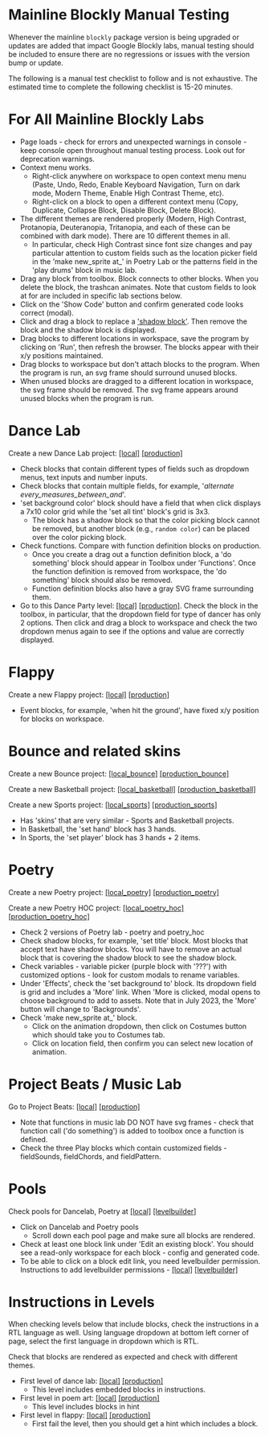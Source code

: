 # Mainline Blockly Manual Testing
Whenever the mainline `blockly` package version is being upgraded or updates are added that impact Google Blockly labs, manual testing should be included to ensure there are no regressions or issues with the version bump or update.

The following is a manual test checklist to follow and is not exhaustive. The estimated time to complete the following checklist is 15-20 minutes.

# For All Mainline Blockly Labs
- Page loads - check for errors and unexpected warnings in console - keep console open throughout manual testing process. Look out for deprecation warnings.
- Context menu works. 
    - Right-click anywhere on workspace to open context menu menu (Paste, Undo, Redo, Enable Keyboard Navigation, Turn on dark mode, Modern Theme, Enable High Contrast Theme, etc).
    - Right-click on a block to open a different context menu (Copy, Duplicate, Collapse Block, Disable Block, Delete Block).
- The different themes are rendered properly (Modern, High Contrast, Protanopia, Deuteranopia, Tritanopia, and each of these can be combined with dark mode). There are 10 different themes in all.
    - In particular, check High Contrast since font size changes and pay particular attention to custom fields such as the location picker field in the 'make new_sprite at_' in Poetry Lab or the patterns field in the 'play drums' block in music lab. 
- Drag any block from toolbox. Block connects to other blocks. When you delete the block, the trashcan animates. Note that custom fields to look at for are included in specific lab sections below.
- Click on the 'Show Code' button and confirm generated code looks correct (modal).
- Click and drag a block to replace a ['shadow block'](https://developers.google.com/blockly/guides/configure/web/toolbox#shadow_blocks). Then remove the block and the shadow block is displayed.
- Drag blocks to different locations in workspace, save the program by clicking on 'Run', then refresh the browser. The blocks appear with their x/y positions maintained.
- Drag blocks to workspace but don't attach blocks to the program. When the program is run, an svg frame should surround unused blocks.
- When unused blocks are dragged to a different location in workspace, the svg frame should be removed. The svg frame appears around unused blocks when the program is run.

# Dance Lab
Create a new Dance Lab project: [[local]](http://localhost-studio.code.org:3000/projects/dance/new) [[production]](https://studio.code.org/projects/dance/new)
- Check blocks that contain different types of fields such as dropdown menus, text inputs and number inputs.
- Check blocks that contain multiple fields, for example,  '_alternate every_measures_between_and_'.
- 'set background color' block should have a field that when click displays a 7x10 color grid while the 'set all tint' block's grid is 3x3.
    - The block has a shadow block so that the color picking block cannot be removed, but another block (e.g., `random color`) can be placed over the color picking block.
- Check functions. Compare with function definition blocks on production.
    - Once you create a drag out a function definition block, a 'do something' block should appear in Toolbox under 'Functions'. Once the function definition is removed from workspace, the 'do something' block should also be removed.
    - Function definition blocks also have a gray SVG frame surrounding them.
- Go to this Dance Party level: [[local]](http://localhost-studio.code.org:3000/s/dance-2019/lessons/1/levels/1) [[production]](https://studio.code.org/s/dance-2019/lessons/1/levels/1).
Check the block in the toolbox, in particular, that the dropdown field for type of dancer has only 2 options. Then click and drag a block to workspace and check the two dropdown menus again to see if the options and value are correctly displayed.

# Flappy
Create a new Flappy project: [[local]](http://localhost-studio.code.org:3000/projects/flappy/new) [[production]](https://studio.code.org/projects/flappy/new)
- Event blocks, for example, 'when hit the ground', have fixed x/y position for blocks on workspace.

# Bounce and related skins
Create a new Bounce project: [[local_bounce]](http://localhost-studio.code.org:3000/projects/bounce/new) [[production_bounce]](https://studio.code.org/projects/bounce/new)

Create a new Basketball project: [[local_basketball]](http://localhost-studio.code.org:3000/projects/basketball/new) [[production_basketball]](https://studio.code.org/projects/basketball/new)

Create a new Sports project: [[local_sports]](http://localhost-studio.code.org:3000/projects/sports/new) [[production_sports]](https://studio.code.org/projects/sports/new)
- Has 'skins' that are very similar - Sports and Basketball projects.
- In Basketball, the 'set hand' block has 3 hands.
- In Sports, the 'set player' block has 3 hands + 2 items.

# Poetry
Create a new Poetry project: [[local_poetry]](http://localhost-studio.code.org:3000/projects/poetry/new) [[production_poetry]](https://studio.code.org/projects/poetry/new)

Create a new Poetry HOC project: [[local_poetry_hoc]](http://localhost-studio.code.org:3000/projects/poetry_hoc/new) [[production_poetry_hoc]](https://studio.code.org/projects/poetry_hoc/new)
- Check 2 versions of Poetry lab - poetry and poetry_hoc
- Check shadow blocks, for example, 'set title' block. Most blocks that accept text have shadow blocks. You will have to remove an actual block that is covering the shadow block to see the shadow block.
- Check variables - variable picker (purple block with '???') with customized options - look for custom modals to rename variables. 
- Under 'Effects', check the 'set background to' block. Its dropdown field is grid and includes a 'More' link. When 'More is clicked, modal opens to choose background to add to assets. Note that in July 2023, the 'More' button will change to 'Backgrounds'.
- Check 'make new_sprite at_' block.
    - Click on the animation dropdown, then click on Costumes button which should take you to Costumes tab.
    - Click on location field, then confirm you can select new location of animation.


# Project Beats / Music Lab
Go to Project Beats: [[local]](http://localhost-studio.code.org:3000/projectbeats) [[production]](https://studio.code.org/projectbeats)
- Note that functions in music lab DO NOT have svg frames - check that function call ('do something') is added to toolbox once a function is defined.
- Check the three Play blocks which contain customized fields - fieldSounds, fieldChords, and fieldPattern.

# Pools
Check pools for Dancelab, Poetry at [[local]](http://localhost-studio.code.org:3000/pools) [[levelbuilder]](https://levelbuilder-studio.code.org/pools)
- Click on Dancelab and Poetry pools
    - Scroll down each pool page and make sure all blocks are rendered.
- Check at least one block link under 'Edit an existing block'. You should see a read-only workspace for each block - config and generated code. 
- To be able to click on a block edit link, you need levelbuilder permission. Instructions to add levelbuilder permissions - [[local]](https://docs.google.com/presentation/d/1mEcbvOkACycBl9-yj5O8YoE6a7LuuinG4iYg0AWKgnc/edit#slide=id.g1029aa55fcd_0_28) [[levelbuilder]](https://docs.google.com/presentation/d/1mEcbvOkACycBl9-yj5O8YoE6a7LuuinG4iYg0AWKgnc/edit#slide=id.g1029aa55fcd_0_37)

# Instructions in Levels
When checking levels below that include blocks, check the instructions in a RTL language as well. Using language dropdown at bottom left corner of page, select the first language in dropdown which is RTL.

Check that blocks are rendered as expected and check with different themes.

- First level of dance lab: [[local]](http://localhost-studio.code.org:3000/s/dance-2019/lessons/1/levels/1) [[production]](https://studio.code.org/s/dance-2019/lessons/1/levels/1)
    - This level includes embedded blocks in instructions.
- First level in poem art: [[local]](http://localhost-studio.code.org:3000/s/poem-art-2021/lessons/1/levels/1) [[production]](https://studio.code.org/s/poem-art-2021/lessons/1/levels/1)
    - This level includes blocks in hint
- First level in flappy: [[local]](http://localhost-studio.code.org:3000/s/flappy/1) [[production]](https://studio.code.org/s/flappy/1) 
    - First fail the level, then you should get a hint which includes a block.
